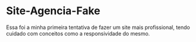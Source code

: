 # Site-Agencia-Fake
Essa foi a minha primeira tentativa de fazer um site mais profissional, tendo cuidado com conceitos como a responsividade do mesmo.
